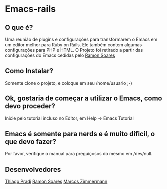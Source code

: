 # Emacs-rails

## O que é?

Uma reunião de  plugins e configurações para transformarem o Emacs em um 
editor melhor para Ruby on Rails. Ele também contem algumas 
configurações para PHP e HTML. O Projeto foi retirado a partir das 
configurações do Emacs cedidas pelo [Ramon Soares][rm] 

## Como Instalar?

Somente clone o projeto, e coloque em seu /home/usuario ;-)

## Ok, gostaria de começar a utilizar o Emacs, como devo proceder?

Inicie pelo tutorial incluso no Editor, em Help => Emacs Tutorial

## Emacs é somente para nerds e é muito díficil, o que devo fazer?

Por favor, verifique o manual para preguiçosos do mesmo em /dev/null.

## Desenvolvedores 

[Thiago Pradi][tp] 
[Ramon Soares][rm] 
[Marcos Zimmermann][mz] 


[rm]: http://blog.ramonsoares.com/
[tp]: http://thiagopradi.net
[mz]: http://mgzmaster.wordpress.com/
